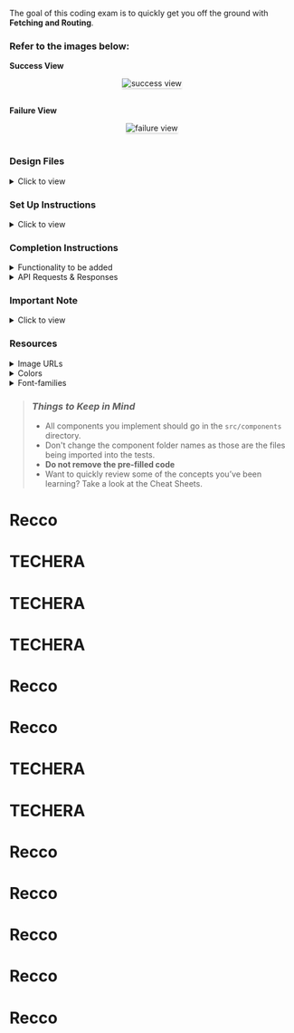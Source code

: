 The goal of this coding exam is to quickly get you off the ground with **Fetching and Routing**.

### Refer to the images below:

**Success View**

<div style="text-align: center;">
    <img src="https://assets.ccbp.in/frontend/content/react-js/tech-era-success-output.gif" alt="success view" style="max-width:70%;box-shadow:0 2.8px 2.2px rgba(0, 0, 0, 0.12)">
</div>

<br/>

**Failure View**

<div style="text-align: center;">
    <img src="https://assets.ccbp.in/frontend/content/react-js/tech-era-failure-output.gif" alt="failure view" style="max-width:70%;box-shadow:0 2.8px 2.2px rgba(0, 0, 0, 0.12)">
</div>

<br/>

### Design Files

<details>

<summary>Click to view</summary>

- Home Route

  - [Medium (Size >= 768px), Large (Size >= 992px) and Extra Large (Size >= 1200px) - Courses Success](https://assets.ccbp.in/frontend/content/react-js/tech-era-home-success-lg-output.png)
  - [Medium (Size >= 768px), Large (Size >= 992px) and Extra Large (Size >= 1200px) - Courses Failure](https://assets.ccbp.in/frontend/content/react-js/tech-era-home-failure-lg-output.png)

- Course Item Details Route

  - [Medium (Size >= 768px), Large (Size >= 992px) and Extra Large (Size >= 1200px) - Course Details Success](https://assets.ccbp.in/frontend/content/react-js/tech-era-course-details-success-lg-output.png)
  - [Medium (Size >= 768px), Large (Size >= 992px) and Extra Large (Size >= 1200px) - Course Details Failure](https://assets.ccbp.in/frontend/content/react-js/tech-era-course-details-failure-lg-output.png)

- Not Found Route

  - [Medium (Size >= 768px), Large (Size >= 992px) and Extra Large (Size >= 1200px)](https://assets.ccbp.in/frontend/content/react-js/tech-era-page-not-found-lg-output.png)

</details>

### Set Up Instructions

<details>

<summary>Click to view</summary>

- Download dependencies by running `npm install`
- Start up the app using `npm start`

</details>

### Completion Instructions

<details>

<summary>Functionality to be added</summary>

<br/>

The app must have the following functionalities

- When the app is opened initially, Home Route should be displayed

- **Home Route**
  - When the Home Route is opened,
    - An HTTP GET request should be made to the **coursesApiUrl**
      - The _loader_ should be displayed while the HTTP request is fetching the data
      - If the HTTP GET request made is successful, then the list of courses received in response should be displayed
      - If the HTTP GET request made is unsuccessful, then the [Failure view](https://assets.ccbp.in/frontend/content/react-js/tech-era-home-failure-lg-output.png) should be displayed
        - When the **Retry** button is clicked, then an HTTP GET request should be made to **coursesApiUrl**
  - When a course is clicked, then the page should be navigated to the Course Item Details Route
- **Course Item Details Route**
  - When the Course Item Details Route is opened,
    - An HTTP GET request should be made to the **courseDetailsApiUrl** with the `id` as path parameter
      - The _loader_ should be displayed while the HTTP request is fetching the data
      - If the HTTP GET request made is successful, then the course details received in response should be displayed
      - If the HTTP GET request made is unsuccessful, then the [Failure view](https://assets.ccbp.in/frontend/content/react-js/tech-era-course-details-failure-lg-output.png) should be displayed
        - When the **Retry** button is clicked, then an HTTP GET request should be made to **courseDetailsApiUrl**
- **Not Found Route**
  - When a random path is provided in the URL, then the page should be navigated to the Not Found Route
- When the **website logo** image is clicked, then the page should be navigated to the Home Route

</details>

<details>

<summary>API Requests & Responses</summary>

<br/>

**coursesApiUrl**

#### API: `https://apis.ccbp.in/te/courses`

#### Method: `GET`

#### Description:

Returns a response containing the list of all courses

#### Response:

```json
{
  "courses": [
      {
        "id": "736d1108-d98b-482f-bfd6-234498c3571f",
        "name": "HTML",
        "logo_url": "https://assets.ccbp.in/frontend/react-js/tech-era/html-logo-img.png"
      },
       ...
  ],
  "total": 16
}
```

**courseDetailsApiUrl**

#### API: `https://apis.ccbp.in/te/courses/:id`

#### Method: `GET`

#### Description:

Returns a response containing details of the course

#### Response:

```json
{
  "course_details": {
    "id": "736d1108-d98b-482f-bfd6-234498c3571f",
    "name": "HTML",
    "image_url": "https://assets.ccbp.in/frontend/react-js/tech-era/html-img.png",
    "description": "The HyperText Markup Language or HTML is the standard markup language for documents designed to be displayed in a web browser. It can be assisted by technologies such as Cascading Style Sheets (CSS) and scripting languages such as JavaScript. Web browsers receive HTML documents from a web server or local storage and render the documents into multimedia web pages."
  }
}
```

</details>

### Important Note

<details>

<summary>Click to view</summary>

<br/>

**The following instructions are required for the tests to pass**

- Home Route should consist of `/` in the URL path
- Course Item Details Route should consist of `/courses/:id` in the URL path
- No need to use the `BrowserRouter` in `App.js` as we have already included in the `index.js` file
- Wrap the `Loader` component with an HTML container element and add the `data-testid` attribute value as `loader` to it
- Each course logo image in the Home Route should have the alt as the value of the key "name" from each course object in the courses list
- Each course image in the Course Item Details Route should have the alt as the value of the key "name" in the course details object

</details>

### Resources

<details>

<summary>Image URLs</summary>

- https://assets.ccbp.in/frontend/react-js/tech-era/website-logo-img.png alt should be **website logo**
- https://assets.ccbp.in/frontend/react-js/tech-era/failure-img.png alt should be **failure view**
- https://assets.ccbp.in/frontend/react-js/tech-era/not-found-img.png alt should be **not found**

</details>

<details>

<summary>Colors</summary>

<br/>

<div style="background-color:#f1f5f9; width: 150px; padding: 10px; color: black">Hex: #f1f5f9</div>
<div style="background-color:#1e293b; width: 150px; padding: 10px; color: white">Hex: #1e293b</div>
<div style="background-color:#475569; width: 150px; padding: 10px; color: white">Hex: #475569</div>
<div style="background-color:#ffffff; width: 150px; padding: 10px; color: black">Hex: #ffffff</div>
<div style="background-color:#4656a1; width: 150px; padding: 10px; color: white">Hex: #4656a1</div>
<div style="background-color:#64748b; width: 150px; padding: 10px; color: white">Hex: #64748b</div>
<div style="background-color:#e8e8e8; width: 150px; padding: 10px; color: black">Hex: #e8e8e8</div>

</details>

<details>

<summary>Font-families</summary>

- Roboto

</details>

> ### _Things to Keep in Mind_
>
> - All components you implement should go in the `src/components` directory.
> - Don't change the component folder names as those are the files being imported into the tests.
> - **Do not remove the pre-filled code**
> - Want to quickly review some of the concepts you’ve been learning? Take a look at the Cheat Sheets.
# Recco
# TECHERA
# TECHERA
# TECHERA
# Recco
# Recco
# TECHERA
# TECHERA
# Recco
# Recco
# Recco
# Recco
# Recco

